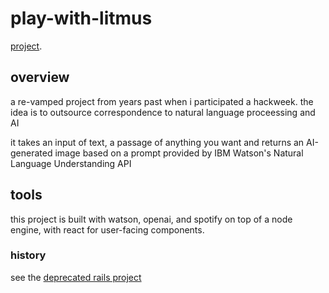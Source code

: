 # play-with-litmus

[project](https://play-with-litmus.herokuapp.com).

## overview

a re-vamped project from years past when i participated a hackweek.
the idea is to outsource correspondence to natural language proceessing and AI

it takes an input of text, a passage of anything you want and returns an AI-generated image based on a prompt provided by IBM Watson's Natural Language Understanding API

## tools

this project is built with watson, openai, and spotify on top of a node engine, with react for user-facing components.

### history

see the [deprecated rails project](https://github.com/omgannie/litmus)